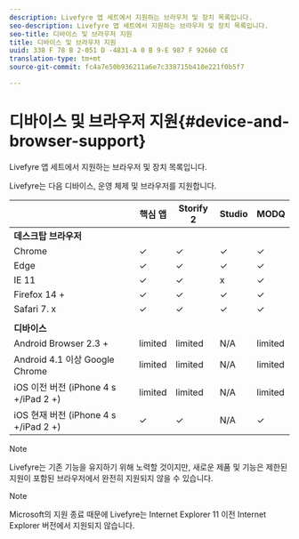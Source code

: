 ```yaml
---
description: Livefyre 앱 세트에서 지원하는 브라우저 및 장치 목록입니다.
seo-description: Livefyre 앱 세트에서 지원하는 브라우저 및 장치 목록입니다.
seo-title: 디바이스 및 브라우저 지원
title: 디바이스 및 브라우저 지원
uuid: 338 F 78 B 2-051 D -4831-A 0 B 9-E 987 F 92660 CE
translation-type: tm+mt
source-git-commit: fc4a7e50b936211a6e7c338715b410e221f0b5f7

---
```



# 디바이스 및 브라우저 지원{#device-and-browser-support}

Livefyre 앱 세트에서 지원하는 브라우저 및 장치 목록입니다.

Livefyre는 다음 디바이스, 운영 체제 및 브라우저를 지원합니다.

|  | 핵심 앱 | Storify 2 | Studio | MODQ |
|---|---|---|---|---|
| **데스크탑 브라우저** |  |  |  |  |
| Chrome | ✓ | ✓ | ✓ | ✓ |
| Edge | ✓ | ✓ | ✓ | ✓ |
| IE 11 | ✓ | ✓ | x | ✓ |
| Firefox 14 + | ✓ | ✓ | ✓ | ✓ |
| Safari 7. x | ✓ | ✓ | ✓ | ✓ |
|  |  |  |  |  |
| **디바이스** |  |  |  |  |
| Android Browser 2.3 + | limited | limited | N/A | limited |
| Android 4.1 이상 Google Chrome | limited | limited | N/A | limited |
| iOS 이전 버전 (iPhone 4 s +/iPad 2 +) | limited | limited | N/A | limited |
| iOS 현재 버전 (iPhone 4 s +/iPad 2 +) | ✓ | ✓ | N/A | ✓ |

>[!NOTE]
>
>Livefyre는 기존 기능을 유지하기 위해 노력할 것이지만, 새로운 제품 및 기능은 제한된 지원이 포함된 브라우저에서 완전히 지원되지 않을 수 있습니다.

>[!NOTE]
>
>Microsoft의 지원 종료 때문에 Livefyre는 Internet Explorer 11 이전 Internet Explorer 버전에서 지원되지 않습니다.

